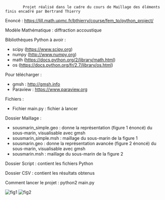             Projet réalisé dans le cadre du cours de Maillage des éléments finis encadré par Bertrand Thierry
   
  Enoncé : https://ljll.math.upmc.fr/bthierry/course/fem_tp/python_project/
  
  Modèle Mathématique : diffraction accoustique 
  
  Bibliothèques Python à avoir : 
  - scipy (https://www.scipy.org)
  - numpy (http://www.numpy.org)
  - math (https://docs.python.org/2/library/math.html)
  - os (https://docs.python.org/fr/2.7/library/os.html)
  
  Pour télécharger : 
  - gmsh : http://gmsh.info
  - Paraview : https://www.paraview.org

  Fichiers : 
  - Fichier main.py : fichier à lancer 
  
  Dossier Maillage : 
  - sousmarin_simple.geo : donne la représentation (figure 1 énoncé) du sous-marin, visualisable avec gmsh
  - sousmarin_simple.msh : maillage du sous-marin de la figure 1 
  - sousmarin.geo : donne la représentation avancée (figure 2 énoncé) du sous-marin, visualisable avec gmsh
  - sousmarin.msh : maillage du sous-marin de la figure 2 
  
  Dossier Script : contient les fichiers Python
  
  Dossier CSV : contient les résultats obtenus 
  
Comment lancer le projet : python2 main.py
  
![fig1](https://user-images.githubusercontent.com/23095219/50483647-97791880-09e4-11e9-97a7-15b73f5c5dc1.png)
![fig2](https://user-images.githubusercontent.com/23095219/50483645-96e08200-09e4-11e9-93b5-9447f223e7d8.png)
